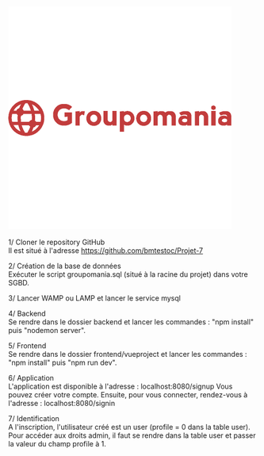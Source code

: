 ![Image](frontend/vueproject/src/assets/icon-left-font3.png)

1/ Cloner le repository GitHub   
Il est situé à l'adresse https://github.com/bmtestoc/Projet-7

2/ Création de la base de données  
Exécuter le script groupomania.sql (situé à la racine du projet) dans votre SGBD.

3/ Lancer WAMP ou LAMP et lancer le service mysql

4/ Backend  
Se rendre dans le dossier backend et lancer les commandes : "npm install" puis "nodemon server".

5/ Frontend  
Se rendre dans le dossier frontend/vueproject et lancer les commandes : "npm install" puis "npm run dev".

6/ Application  
L'application est disponible à l'adresse : localhost:8080/signup
Vous pouvez créer votre compte.
Ensuite, pour vous connecter, rendez-vous à l'adresse : localhost:8080/signin 

7/ Identification  
A l'inscription, l'utilisateur créé est un user (profile = 0 dans la table user).
Pour accéder aux droits admin, il faut se rendre dans la table user et  passer la valeur du champ profile à 1.


